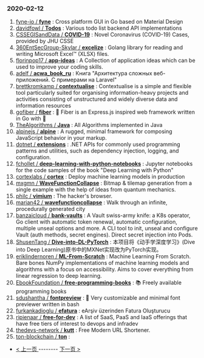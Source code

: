 ### 2020-02-12 
1. [
        fyne-io /
**fyne**](https://github.com/fyne-io/fyne) : Cross platform GUI in Go based on Material Design
1. [
        davidfowl /
**Todos**](https://github.com/davidfowl/Todos) : Various todo list backend API implementations
1. [
        CSSEGISandData /
**COVID-19**](https://github.com/CSSEGISandData/COVID-19) : Novel Coronavirus (COVID-19) Cases, provided by JHU CSSE
1. [
        360EntSecGroup-Skylar /
**excelize**](https://github.com/360EntSecGroup-Skylar/excelize) : Golang library for reading and writing Microsoft Excel™ (XLSX) files.
1. [
        florinpop17 /
**app-ideas**](https://github.com/florinpop17/app-ideas) : A Collection of application ideas which can be used to improve your coding skills.
1. [
        adelf /
**acwa_book_ru**](https://github.com/adelf/acwa_book_ru) : Книга "Архитектура сложных веб-приложений. С примерами на Laravel"
1. [
        brettkromkamp /
**contextualise**](https://github.com/brettkromkamp/contextualise) : Contextualise is a simple and flexible tool particularly suited for organising information-heavy projects and activities consisting of unstructured and widely diverse data and information resources
1. [
        gofiber /
**fiber**](https://github.com/gofiber/fiber) : 🚀 Fiber is an Express.js inspired web framework written in Go with 💖
1. [
        TheAlgorithms /
**Java**](https://github.com/TheAlgorithms/Java) : All Algorithms implemented in Java
1. [
        alpinejs /
**alpine**](https://github.com/alpinejs/alpine) : A rugged, minimal framework for composing JavaScript behavior in your markup.
1. [
        dotnet /
**extensions**](https://github.com/dotnet/extensions) : .NET APIs for commonly used programming patterns and utilities, such as dependency injection, logging, and configuration.
1. [
        fchollet /
**deep-learning-with-python-notebooks**](https://github.com/fchollet/deep-learning-with-python-notebooks) : Jupyter notebooks for the code samples of the book "Deep Learning with Python"
1. [
        cortexlabs /
**cortex**](https://github.com/cortexlabs/cortex) : Deploy machine learning models in production
1. [
        mxgmn /
**WaveFunctionCollapse**](https://github.com/mxgmn/WaveFunctionCollapse) : Bitmap & tilemap generation from a single example with the help of ideas from quantum mechanics.
1. [
        philc /
**vimium**](https://github.com/philc/vimium) : The hacker's browser.
1. [
        marian42 /
**wavefunctioncollapse**](https://github.com/marian42/wavefunctioncollapse) : Walk through an infinite, procedurally generated city
1. [
        banzaicloud /
**bank-vaults**](https://github.com/banzaicloud/bank-vaults) : A Vault swiss-army knife: a K8s operator, Go client with automatic token renewal, automatic configuration, multiple unseal options and more. A CLI tool to init, unseal and configure Vault (auth methods, secret engines). Direct secret injection into Pods.
1. [
        ShusenTang /
**Dive-into-DL-PyTorch**](https://github.com/ShusenTang/Dive-into-DL-PyTorch) : 本项目将《动手学深度学习》(Dive into Deep Learning)原书中的MXNet实现改为PyTorch实现。
1. [
        eriklindernoren /
**ML-From-Scratch**](https://github.com/eriklindernoren/ML-From-Scratch) : Machine Learning From Scratch. Bare bones NumPy implementations of machine learning models and algorithms with a focus on accessibility. Aims to cover everything from linear regression to deep learning.
1. [
        EbookFoundation /
**free-programming-books**](https://github.com/EbookFoundation/free-programming-books) : 📚 Freely available programming books
1. [
        sdushantha /
**fontpreview**](https://github.com/sdushantha/fontpreview) : 🔡 Very customizable and minimal font previewer written in bash
1. [
        furkankadioglu /
**efatura**](https://github.com/furkankadioglu/efatura) : eArşiv üzerinden Fatura Oluşturucu
1. [
        ripienaar /
**free-for-dev**](https://github.com/ripienaar/free-for-dev) : A list of SaaS, PaaS and IaaS offerings that have free tiers of interest to devops and infradev
1. [
        thedevs-network /
**kutt**](https://github.com/thedevs-network/kutt) : Free Modern URL Shortener.
1. [
        ton-blockchain /
**ton**](https://github.com/ton-blockchain/ton) :  

- [ < 上一页 ](https://github.com/able8/github-trending-daily-record/blob/master/2020-02-11.md) -------- [ 下一页 > ](https://github.com/able8/github-trending-daily-record/blob/master/2020-02-13.md)